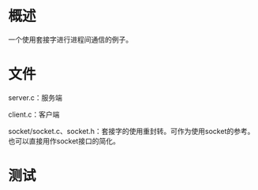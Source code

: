 # 概述

一个使用套接字进行进程间通信的例子。

# 文件

server.c：服务端

client.c：客户端

socket/socket.c、socket.h：套接字的使用重封转。可作为使用socket的参考。也可以直接用作socket接口的简化。

# 测试




